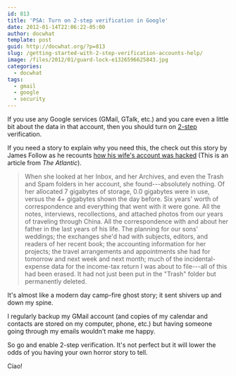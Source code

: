 ```yaml
---
id: 813
title: 'PSA: Turn on 2-step verification in Google'
date: 2012-01-14T22:06:22-05:00
author: docwhat
template: post
guid: http://docwhat.org/?p=813
slug: /getting-started-with-2-step-verification-accounts-help/
image: /files/2012/01/guard-lock-e1326596625843.jpg
categories:
  - docwhat
tags:
  - gmail
  - google
  - security
---
```

If you use any Google services (GMail, GTalk, etc.) and you care
even a little bit about the data in that account, then you should
turn on [2-step](http://bit.ly/w81zSc) verification.

If you need a story to explain why you need this, the check out this
story by James Follow as he recounts [how his wife's account was
hacked](http://bit.ly/zC1LdH) (This is an article from *The
Atlantic*).

> When she looked at her Inbox, and her Archives, and even the Trash
> and Spam folders in her account, she found---absolutely nothing.
> Of her allocated 7 gigabytes of storage, 0.0 gigabytes were in
> use, versus the 4+ gigabytes shown the day before. Six years'
> worth of correspondence and everything that went with it were
> gone. All the notes, interviews, recollections, and attached
> photos from our years of traveling through China. All the
> correspondence with and about her father in the last years of his
> life. The planning for our sons' weddings; the exchanges she'd had
> with subjects, editors, and readers of her recent book; the
> accounting information for her projects; the travel arrangements
> and appointments she had for tomorrow and next week and next
> month; much of the incidental-expense data for the income-tax
> return I was about to file---all of this had been erased. It had
> not just been put in the "Trash" folder but permanently deleted.

It's almost like a modern day camp-fire ghost story; it sent
shivers up and down my spine.

I regularly backup my GMail account (and copies of my calendar and
contacts are stored on my computer, phone, etc.) but having someone
going through my emails wouldn't make me happy.

So go and enable 2-step verification. It's not perfect but it will
lower the odds of you having your own horror story to tell.

Ciao!
